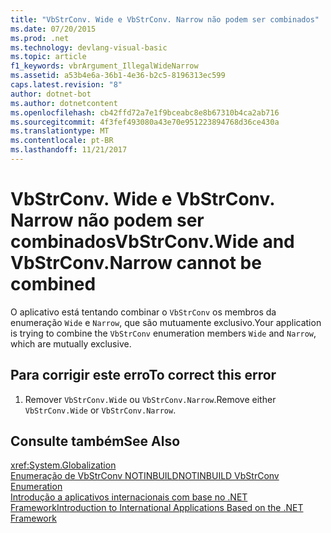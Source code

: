 ```yaml
---
title: "VbStrConv. Wide e VbStrConv. Narrow não podem ser combinados"
ms.date: 07/20/2015
ms.prod: .net
ms.technology: devlang-visual-basic
ms.topic: article
f1_keywords: vbrArgument_IllegalWideNarrow
ms.assetid: a53b4e6a-36b1-4e36-b2c5-8196313ec599
caps.latest.revision: "8"
author: dotnet-bot
ms.author: dotnetcontent
ms.openlocfilehash: cb42ffd72a7e1f9bceabc8e8b67310b4ca2ab716
ms.sourcegitcommit: 4f3fef493080a43e70e951223894768d36ce430a
ms.translationtype: MT
ms.contentlocale: pt-BR
ms.lasthandoff: 11/21/2017
---
```

# <a name="vbstrconvwide-and-vbstrconvnarrow-cannot-be-combined"></a><span data-ttu-id="ad2f9-102">VbStrConv. Wide e VbStrConv. Narrow não podem ser combinados</span><span class="sxs-lookup"><span data-stu-id="ad2f9-102">VbStrConv.Wide and VbStrConv.Narrow cannot be combined</span></span>
<span data-ttu-id="ad2f9-103">O aplicativo está tentando combinar o `VbStrConv` os membros da enumeração `Wide` e `Narrow`, que são mutuamente exclusivo.</span><span class="sxs-lookup"><span data-stu-id="ad2f9-103">Your application is trying to combine the `VbStrConv` enumeration members `Wide` and `Narrow`, which are mutually exclusive.</span></span>  
  
## <a name="to-correct-this-error"></a><span data-ttu-id="ad2f9-104">Para corrigir este erro</span><span class="sxs-lookup"><span data-stu-id="ad2f9-104">To correct this error</span></span>  
  
1.  <span data-ttu-id="ad2f9-105">Remover `VbStrConv.Wide` ou `VbStrConv.Narrow`.</span><span class="sxs-lookup"><span data-stu-id="ad2f9-105">Remove either `VbStrConv.Wide` or `VbStrConv.Narrow`.</span></span>  
  
## <a name="see-also"></a><span data-ttu-id="ad2f9-106">Consulte também</span><span class="sxs-lookup"><span data-stu-id="ad2f9-106">See Also</span></span>  
 <xref:System.Globalization>  
 [<span data-ttu-id="ad2f9-107">Enumeração de VbStrConv NOTINBUILD</span><span class="sxs-lookup"><span data-stu-id="ad2f9-107">NOTINBUILD VbStrConv Enumeration</span></span>](http://msdn.microsoft.com/en-us/59f83dd9-6361-47df-a836-02ba9d4cb936)  
 [<span data-ttu-id="ad2f9-108">Introdução a aplicativos internacionais com base no .NET Framework</span><span class="sxs-lookup"><span data-stu-id="ad2f9-108">Introduction to International Applications Based on the .NET Framework</span></span>](/visualstudio/ide/introduction-to-international-applications-based-on-the-dotnet-framework)
